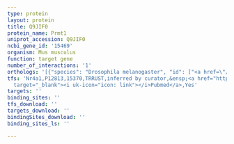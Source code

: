 ```yaml
---
type: protein
layout: protein
title: Q9JIF0
protein_name: Prmt1
uniprot_accession: Q9JIF0
ncbi_gene_id: '15469'
organism: Mus musculus
function: target gene
number_of_interactions: '1'
orthologs: '[{"species": "Drosophila melanogaster", "id": ["<a href=\"/protein/q9vgw7\">Q9VGW7</a>"]}, {"species": "Caenorhabditis elegans", "id": ["<a href=\"/protein/q9u2x0\">Q9U2X0</a>"]}, {"species": "Homo sapiens", "id": ["<a href=\"/protein/q99873\">Q99873</a>"]}, {"species": "Rattus norvegicus", "id": ["<a href=\"/protein/q63009\">Q63009</a>", "A0A0G2K9I8"]}, {"species": "Saccharomyces cerevisiae", "id": ["<a href=\"/protein/p38074\">P38074</a>"]}]'
tfs: 'Nr4a1,P12813,15370,TRRUST,inferred by curator,&ensp;<a href="https://www.ncbi.nlm.nih.gov/pubmed/?term=19095693%5Buid%5D+OR+29087512%5Buid%5D"
  target="_blank"><i uk-icon="icon: link"></i>Pubmed</a>,Yes'
targets: ''
binding_sites: ''
tfs_download: ''
targets_download: ''
bindingSites_download: ''
binding_sites_ls: ''

---
```

